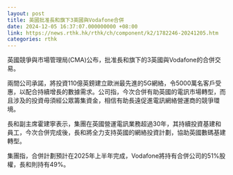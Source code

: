 ```yaml
---
layout: post
title: 英國批准長和旗下3英國與Vodafone合併
date: 2024-12-05 16:37:07.000000000 +08:00
link: https://news.rthk.hk/rthk/ch/component/k2/1782246-20241205.htm
categories: rthk
---
```


英國競爭與市場管理局(CMA)公布，批准長和旗下的3英國與Vodafone的合併交易。

兩間公司承諾，將投資110億英鎊建立歐洲最先進的5G網絡，令5000萬名客戶受惠，以配合持續增長的數據需求。公司指，今次合併有助英國的電訊市場轉型，而且涉及的投資毋須經公眾籌集資金，相信有助長遠促進電訊網絡營運商的競爭環境。

長和副主席霍建寧表示，集團在英國營運電訊業務超過30年，其持續投資基建和員工，今次合併完成後，長和將全力支持英國的網絡投資計劃，協助英國數碼基建轉型。

集團指，合併計劃預計在2025年上半年完成，Vodafone將持有合併公司的51%股權，長和則持有49%。
